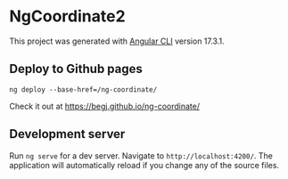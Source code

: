 # NgCoordinate2

This project was generated with [Angular CLI](https://github.com/angular/angular-cli) version 17.3.1.

## Deploy to Github pages

`ng deploy --base-href=/ng-coordinate/`

Check it out at <https://begj.github.io/ng-coordinate/>

## Development server

Run `ng serve` for a dev server. Navigate to `http://localhost:4200/`. The application will automatically reload if you change any of the source files.
